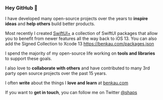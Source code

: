 ### Hey GitHub 👋

I have developed many open-source projects over the years to __inspire ideas__ and __help others__ build better products.

Most recently I created [SwiftUI+](https://github.com/SwiftUI-Plus) a collection of SwiftUI packages that allow you to benefit from newer features all the way back to iOS 13. You can also add the Signed Collection to Xcode 13 https://benkau.com/packages.json

I spend the majority of my open-source life working on __tools and libraries__ to support these goals.

I also love to __collaborate with others__ and have contributed to many 3rd party open source projects over the past 15 years.

I often __write__ about the things I __love and learn__ at [benkau.com](https://benkau.com)

If you want to __get in touch__, you can follow me on Twitter [@shaps](https://twitter.com/shaps)
